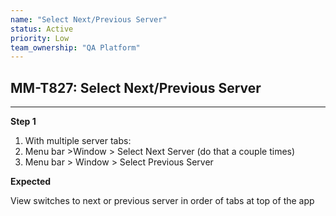 ```yaml
---
name: "Select Next/Previous Server"
status: Active
priority: Low
team_ownership: "QA Platform"
---
```


## MM-T827: Select Next/Previous Server

---

**Step 1**

1. With multiple server tabs:
2. Menu bar >Window > Select Next Server (do that a couple times)
3. Menu bar > Window > Select Previous Server

**Expected**

View switches to next or previous server in order of tabs at top of the app
